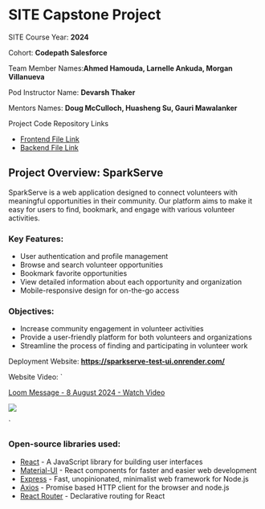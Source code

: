 
# SITE Capstone Project

SITE Course Year: **2024**

Cohort: **Codepath Salesforce**

Team Member Names:**Ahmed Hamouda, Larnelle Ankuda, Morgan Villanueva**

Pod Instructor Name: **Devarsh Thaker** 

Mentors Names: **Doug McCulloch, Huasheng Su, Gauri Mawalanker**

Project Code Repository Links

* [Frontend File Link](https://github.com/FTL-Pod-D-Capstone/Project/tree/main/SparkServe/sparkServe-ui)
* [Backend File Link](https://github.com/FTL-Pod-D-Capstone/Project/tree/main/SparkServe/sparkServe-api)

## Project Overview: SparkServe

SparkServe is a web application designed to connect volunteers with meaningful opportunities in their community. Our platform aims to make it easy for users to find, bookmark, and engage with various volunteer activities.

### Key Features:
- User authentication and profile management
- Browse and search volunteer opportunities
- Bookmark favorite opportunities
- View detailed information about each opportunity and organization
- Mobile-responsive design for on-the-go access

### Objectives:
- Increase community engagement in volunteer activities
- Provide a user-friendly platform for both volunteers and organizations
- Streamline the process of finding and participating in volunteer work

Deployment Website: **https://sparkserve-test-ui.onrender.com/**

Website Video: `<div>
    <a href="https://www.loom.com/share/d4786d9a455b4dee9b507d65e17a96d7">
      <p>Loom Message - 8 August 2024 - Watch Video</p>
    </a>
    <a href="https://www.loom.com/share/d4786d9a455b4dee9b507d65e17a96d7">
      <img style="max-width:300px;" src="https://cdn.loom.com/sessions/thumbnails/d4786d9a455b4dee9b507d65e17a96d7-3fb406651c082281-full-play.gif">
    </a>
  </div>`

### Open-source libraries used:
- [React](https://reactjs.org/) - A JavaScript library for building user interfaces
- [Material-UI](https://mui.com/) - React components for faster and easier web development
- [Express](https://expressjs.com/) - Fast, unopinionated, minimalist web framework for Node.js
- [Axios](https://axios-http.com/) - Promise based HTTP client for the browser and node.js
- [React Router](https://reactrouter.com/) - Declarative routing for React
